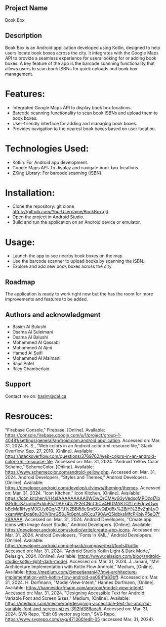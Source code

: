 ## Project Name
Book Box

## Description
Book Box is an Android application developed using Kotlin, designed to help users locate book boxes across the city. It integrates with the Google Maps API to provide a seamless experience for users looking for or adding book boxes. A key feature of the app is the barcode scanning functionality that allows users to scan book ISBNs for quick uploads and book box management.

# Features:
- Integrated Google Maps API to display book box locations.
- Barcode scanning functionality to scan book ISBNs and upload them to book boxes.
- User-friendly interface for adding and managing book boxes.
- Provides navigation to the nearest book boxes based on user location.

# Technologies Used:
- Kotlin: For Android app development.
- Google Maps API: To display and navigate book box locations.
- ZXing Library: For barcode scanning (ISBN).

# Installation:
- Clone the repository: git clone https://github.com/YourUsername/BookBox.git
- Open the project in Android Studio.
- Build and run the application on an Android device or emulator.

# Usage:
- Launch the app to see nearby book boxes on the map.
- Use the barcode scanner to upload books by scanning the ISBN.
- Explore and add new book boxes across the city.

## Roadmap
The application is ready to work right now but the has the room for more improvements and features to be added.

## Authors and acknowledgment
- Basim Al Bulushi
- Osama Al Suleimani
- Osama Al Balushi
- Mohammed Al Qassabi
- Mohammed Al Ajmi
- Hamed Al Saifi
- Mohammed Al Maimani
- Rajul Patel
- Riley Chamberlain

## Support
Contact me on: basim@dal.ca

# Resrouces: 
"Firebase Console," Firebase. [Online]. Available: https://console.firebase.google.com/u/1/project/group-1-40481/settings/general/android:com.android.application. Accessed on: Mar. 31, 2024.
K. S., "Web colors in an Android color xml resource file," Stack Overflow, Sep. 27, 2010. [Online]. Available: https://stackoverflow.com/questions/3769762/web-colors-in-an-android-color-xml-resource-file. Accessed on: Mar. 31, 2024.
"Android Yellow Color Scheme," SchemeColor. [Online]. Available: https://www.schemecolor.com/android-yellow.php. Accessed on: Mar. 31, 2024.
Android Developers, "Styles and Themes," Android Developers. [Online]. Available: https://developer.android.com/develop/ui/views/theming/themes. Accessed on: Mar. 31, 2024.
"Icon Kitchen," Icon Kitchen. [Online]. Available: https://icon.kitchen/i/H4sIAAAAAAAAA0WOwQrCMAyG3yVedxgMPOzqI7ibiKRr6srSZrarImPvbluE5ZDAF74%2F2eCNnChCv4HGMA8TOYLeIEdqwDwvbBcMa1lHygM0GUy8QgN2FJ%2BBI58eSmSGvQjDd8k%2BjH%2BvZghLyOxkamWmDqa6tu3OlV0nrG58JRtGphLoRCcu790AvQ5idbksMfcPKbjvP5eQ7fzBAAAA. Accessed on: Mar. 31, 2024.
Android Developers, "Create app icons with Image Asset Studio," Android Developers. [Online]. Available: https://developer.android.com/studio/write/create-app-icons. Accessed on: Mar. 31, 2024.
Android Developers, "Fonts in XML," Android Developers. [Online]. Available: https://developer.android.com/jetpack/compose/text/fonts#kotlin. Accessed on: Mar. 31, 2024.
"Android Studio Kotlin Light & Dark Mode," Delasign, 2024. [Online]. Available: https://www.delasign.com/blog/android-studio-kotlin-light-dark-mode/. Accessed on: Mar. 31, 2024.
J. Janani, "MVI Architecture Implementation with Kotlin Flow Android," Medium, [Online]. Available: https://medium.com/@meetjanani47/mvi-architecture-implementation-with-kotlin-flow-android-ae094fa83bff. Accessed on: Mar. 31, 2024.
H. Dorfmann, "Model-View-Intent," Hannes Dorfmann, [Online]. Available: https://hannesdorfmann.com/android/model-view-intent/. Accessed on: Mar. 31, 2024.
"Designing Accessible Text for Android: Variable Font and Screen Sizes," Medium, [Online]. Available: https://medium.com/mesmerhq/designing-accessible-text-for-android-variable-font-and-screen-sizes-392fd386aea5. Accessed on: Mar. 31, 2024.
SVG Repo, “Edit 05 vector svg icon,” SVG Repo, https://www.svgrepo.com/svg/471360/edit-05 (accessed Mar. 31, 2024).
